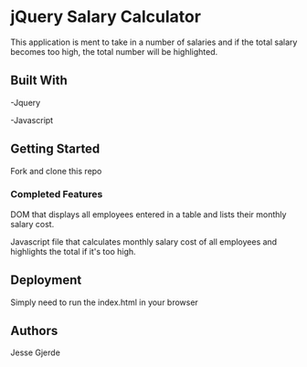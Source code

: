 # jQuery Salary Calculator

This application is ment to take in a number of salaries and if the total salary becomes too high, the total number will be highlighted.

## Built With

-Jquery 

-Javascript

## Getting Started

Fork and clone this repo


### Completed Features

DOM that displays all employees entered in a table and lists their monthly salary cost.

Javascript file that calculates monthly salary cost of all employees and highlights the total if it's too high. 


## Deployment

Simply need to run the index.html in your browser

## Authors

Jesse Gjerde
